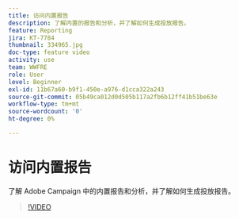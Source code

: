 ```yaml
---
title: 访问内置报告
description: 了解内置的报告和分析，并了解如何生成投放报告。
feature: Reporting
jira: KT-7784
thumbnail: 334965.jpg
doc-type: feature video
activity: use
team: WWFRE
role: User
level: Beginner
exl-id: 11b67a60-b9f1-450e-a976-d1cca322a243
source-git-commit: 05b49ca012d0d505b117a2fb6b12ff41b51be63e
workflow-type: tm+mt
source-wordcount: '0'
ht-degree: 0%

---
```


# 访问内置报告

了解 Adobe Campaign 中的内置报告和分析，并了解如何生成投放报告。

>[!VIDEO](https://video.tv.adobe.com/v/334965?quality=12&learn=on)
